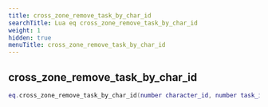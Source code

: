 ```yaml
---
title: cross_zone_remove_task_by_char_id
searchTitle: Lua eq cross_zone_remove_task_by_char_id
weight: 1
hidden: true
menuTitle: cross_zone_remove_task_by_char_id
---
```

## cross_zone_remove_task_by_char_id
```lua
eq.cross_zone_remove_task_by_char_id(number character_id, number task_id) -- void
```